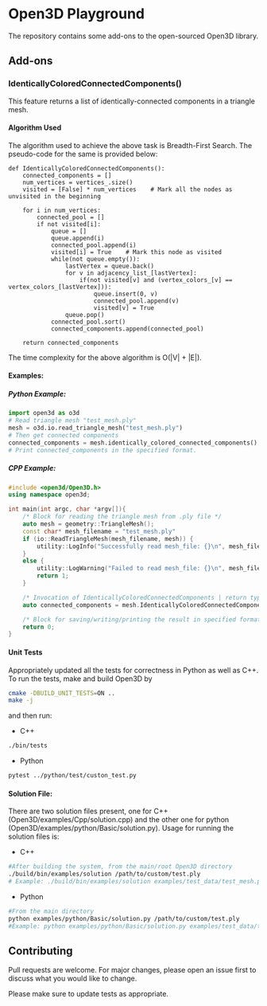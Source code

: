 # Open3D Playground

The repository contains some add-ons to the open-sourced Open3D library.

## Add-ons

### IdenticallyColoredConnectedComponents()
This feature returns a list of identically-connected components in a triangle mesh.

#### Algorithm Used
The algorithm used to achieve the above task is Breadth-First Search. The pseudo-code for the same is provided below:
```
def IdenticallyColoredConnectedComponents():
    connected_components = []
    num_vertices = vertices_.size()
    visited = [False] * num_vertices    # Mark all the nodes as unvisited in the beginning

    for i in num_vertices:
        connected_pool = []
        if not visited[i]:
            queue = []
            queue.append(i)
            connected_pool.append(i)
            visited[i] = True    # Mark this node as visited
            while(not queue.empty()):
                lastVertex = queue.back()
                for v in adjacency_list_[lastVertex]:
                    if(not visited[v] and (vertex_colors_[v] == vertex_colors_[lastVertex])):
                        queue.insert(0, v)
                        connected_pool.append(v)
                        visited[v] = True
                queue.pop()
            connected_pool.sort()
            connected_components.append(connected_pool)

    return connected_components
```
The time complexity for the above algorithm is O(|V| + |E|).

#### Examples:
##### Python Example:
```python
import open3d as o3d
# Read triangle mesh "test_mesh.ply"
mesh = o3d.io.read_triangle_mesh("test_mesh.ply")
# Then get connected components
connected_components = mesh.identically_colored_connected_components()
# Print connected_components in the specified format.
```
##### CPP Example:
```cpp
#include <open3d/Open3D.h>
using namespace open3d;

int main(int argc, char *argv[]){
    /* Block for reading the triangle mesh from .ply file */
    auto mesh = geometry::TriangleMesh();
    const char* mesh_filename = "test_mesh.ply"
    if (io::ReadTriangleMesh(mesh_filename, mesh)) {
        utility::LogInfo("Successfully read mesh_file: {}\n", mesh_filename);
    }
    else {
        utility::LogWarning("Failed to read mesh_file: {}\n", mesh_filename);
        return 1;
    }

    /* Invocation of IdenticallyColoredConnectedComponents | return type - vector<list<int> > */
    auto connected_components = mesh.IdenticallyColoredConnectedComponents();

    /* Block for saving/writing/printing the result in specified format. */
    return 0;
}
```

#### Unit Tests
Appropriately updated all the tests for correctness in Python as well as C++. To run the tests, make and build Open3D by
```bash
cmake -DBUILD_UNIT_TESTS=ON ..
make -j
```
and then run:
- C++
```bash
./bin/tests
```
- Python
```bash
pytest ../python/test/custon_test.py
```
#### Solution File:
There are two solution files present, one for C++ (Open3D/examples/Cpp/solution.cpp) and the other one for python (Open3D/examples/python/Basic/solution.py). Usage for running the solution files is:
- C++
```bash
#After building the system, from the main/root Open3D directory
./build/bin/examples/solution /path/to/custom/test.ply
# Example: ./build/bin/examples/solution examples/test_data/test_mesh.ply
```
- Python
```bash
#From the main directory
python examples/python/Basic/solution.py /path/to/custom/test.ply
#Example: python examples/python/Basic/solution.py examples/test_data/test_mesh.ply
```

## Contributing
Pull requests are welcome. For major changes, please open an issue first to discuss what you would like to change.

Please make sure to update tests as appropriate.